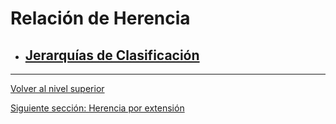 # Relación de Herencia

- ## [Jerarquías de Clasificación](u1classificationHierarchies/README.md)


---

[Volver al nivel superior](../README.md)

[Siguiente sección: Herencia por extensión](../u2inheritanceByExtension/README.md)
